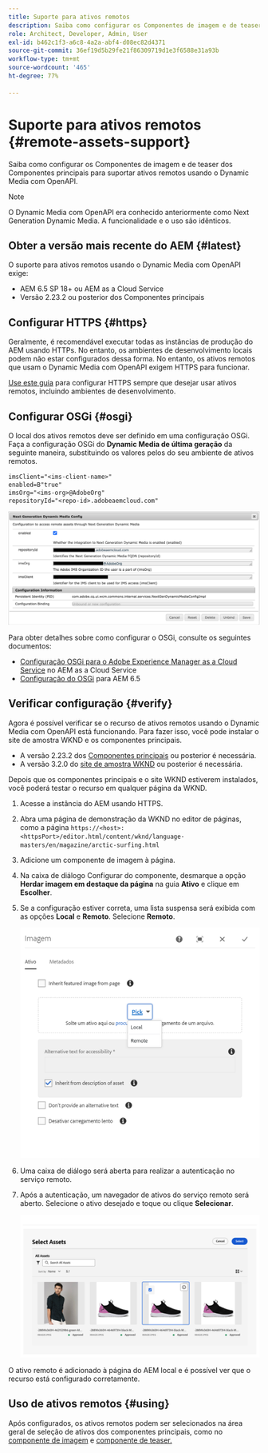 ```yaml
---
title: Suporte para ativos remotos
description: Saiba como configurar os Componentes de imagem e de teaser dos Componentes principais para suportar ativos remotos usando o Dynamic Media com OpenAPI.
role: Architect, Developer, Admin, User
exl-id: b462c1f3-a6c8-4a2a-abf4-d08ec82d4371
source-git-commit: 36ef19d5b29fe21f86309719d1e3f6588e31a93b
workflow-type: tm+mt
source-wordcount: '465'
ht-degree: 77%

---
```



# Suporte para ativos remotos {#remote-assets-support}

Saiba como configurar os Componentes de imagem e de teaser dos Componentes principais para suportar ativos remotos usando o Dynamic Media com OpenAPI.

>[!NOTE]
>
>O Dynamic Media com OpenAPI era conhecido anteriormente como Next Generation Dynamic Media. A funcionalidade e o uso são idênticos.

## Obter a versão mais recente do AEM {#latest}

O suporte para ativos remotos usando o Dynamic Media com OpenAPI exige:

* AEM 6.5 SP 18+ ou AEM as a Cloud Service
* Versão 2.23.2 ou posterior dos Componentes principais

## Configurar HTTPS {#https}

Geralmente, é recomendável executar todas as instâncias de produção do AEM usando HTTPs. No entanto, os ambientes de desenvolvimento locais podem não estar configurados dessa forma. No entanto, os ativos remotos que usam o Dynamic Media com OpenAPI exigem HTTPS para funcionar.

[Use este guia](https://experienceleague.adobe.com/docs/experience-manager-learn/foundation/security/use-the-ssl-wizard.html?lang=pt-BR) para configurar HTTPS sempre que desejar usar ativos remotos, incluindo ambientes de desenvolvimento.

## Configurar OSGi {#osgi}

O local dos ativos remotos deve ser definido em uma configuração OSGi. Faça a configuração OSGi do **Dynamic Media de última geração** da seguinte maneira, substituindo os valores pelos do seu ambiente de ativos remotos.

```text
imsClient="<ims-client-name>"
enabled=B"true"
imsOrg="<ims-org>@AdobeOrg"
repositoryId="<repo-id>.adobeaemcloud.com"
```

![A janela de configuração OSGi do Dynamic Media de última geração](/help/assets/remote-assets-osgi.png)

Para obter detalhes sobre como configurar o OSGi, consulte os seguintes documentos:

* [Configuração OSGi para o Adobe Experience Manager as a Cloud Service](https://experienceleague.adobe.com/docs/experience-manager-cloud-service/content/implementing/deploying/configuring-osgi.html?lang=pt-BR) no AEM as a Cloud Service
* [Configuração do OSGi](https://experienceleague.adobe.com/docs/experience-manager-65/deploying/configuring/configuring-osgi.html?lang=pt-BR) para AEM 6.5

## Verificar configuração {#verify}

Agora é possível verificar se o recurso de ativos remotos usando o Dynamic Media com OpenAPI está funcionando. Para fazer isso, você pode instalar o site de amostra WKND e os componentes principais.

* A versão 2.23.2 dos [Componentes principais](https://github.com/adobe/aem-core-wcm-components/releases/download/core.wcm.components.reactor-2.23.2/core.wcm.components.all-2.23.2.zip) ou posterior é necessária.
* A versão 3.2.0 do [site de amostra WKND](https://github.com/adobe/aem-guides-wknd/releases/download/aem-guides-wknd-3.2.0/aem-guides-wknd.all-3.2.0-classic.zip) ou posterior é necessária.

Depois que os componentes principais e o site WKND estiverem instalados, você poderá testar o recurso em qualquer página da WKND.

1. Acesse a instância do AEM usando HTTPS.

1. Abra uma página de demonstração da WKND no editor de páginas, como a página `https://<host>:<httpsPort>/editor.html/content/wknd/language-masters/en/magazine/arctic-surfing.html`

1. Adicione um componente de imagem à página.

1. Na caixa de diálogo Configurar do componente, desmarque a opção **Herdar imagem em destaque da página** na guia **Ativo** e clique em **Escolher**.

1. Se a configuração estiver correta, uma lista suspensa será exibida com as opções **Local** e **Remoto**. Selecione **Remoto**.

   ![Opções Remoto e Local durante a seleção de imagens](/help/assets/remote-asset-selection.png)

1. Uma caixa de diálogo será aberta para realizar a autenticação no serviço remoto.

1. Após a autenticação, um navegador de ativos do serviço remoto será aberto. Selecione o ativo desejado e toque ou clique **Selecionar**.

   ![Selecionar um ativo remoto](/help/assets/remote-asset-picker.png)

O ativo remoto é adicionado à página do AEM local e é possível ver que o recurso está configurado corretamente.

## Uso de ativos remotos {#using}

Após configurados, os ativos remotos podem ser selecionados na área geral de seleção de ativos dos componentes principais, como no [componente de imagem](/help/components/image.md) e [componente de teaser.](/help/components/teaser.md)
